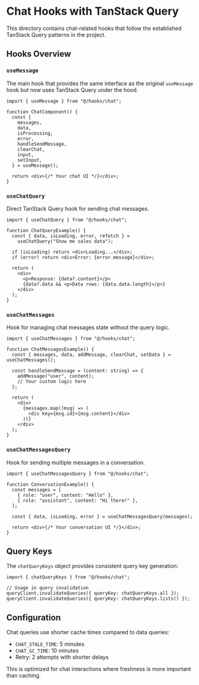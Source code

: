 # Chat Hooks with TanStack Query

This directory contains chat-related hooks that follow the established TanStack Query patterns in the project.

## Hooks Overview

### `useMessage`

The main hook that provides the same interface as the original `useMessage` hook but now uses TanStack Query under the hood.

```tsx
import { useMessage } from "@/hooks/chat";

function ChatComponent() {
  const {
    messages,
    data,
    isProcessing,
    error,
    handleSendMessage,
    clearChat,
    input,
    setInput,
  } = useMessage();

  return <div>{/* Your chat UI */}</div>;
}
```

### `useChatQuery`

Direct TanStack Query hook for sending chat messages.

```tsx
import { useChatQuery } from "@/hooks/chat";

function ChatQueryExample() {
  const { data, isLoading, error, refetch } =
    useChatQuery("Show me sales data");

  if (isLoading) return <div>Loading...</div>;
  if (error) return <div>Error: {error.message}</div>;

  return (
    <div>
      <p>Response: {data?.content}</p>
      {data?.data && <p>Data rows: {data.data.length}</p>}
    </div>
  );
}
```

### `useChatMessages`

Hook for managing chat messages state without the query logic.

```tsx
import { useChatMessages } from "@/hooks/chat";

function ChatMessagesExample() {
  const { messages, data, addMessage, clearChat, setData } = useChatMessages();

  const handleSendMessage = (content: string) => {
    addMessage("user", content);
    // Your custom logic here
  };

  return (
    <div>
      {messages.map((msg) => (
        <div key={msg.id}>{msg.content}</div>
      ))}
    </div>
  );
}
```

### `useChatMessagesQuery`

Hook for sending multiple messages in a conversation.

```tsx
import { useChatMessagesQuery } from "@/hooks/chat";

function ConversationExample() {
  const messages = [
    { role: "user", content: "Hello" },
    { role: "assistant", content: "Hi there!" },
  ];

  const { data, isLoading, error } = useChatMessagesQuery(messages);

  return <div>{/* Your conversation UI */}</div>;
}
```

## Query Keys

The `chatQueryKeys` object provides consistent query key generation:

```tsx
import { chatQueryKeys } from "@/hooks/chat";

// Usage in query invalidation
queryClient.invalidateQueries({ queryKey: chatQueryKeys.all });
queryClient.invalidateQueries({ queryKey: chatQueryKeys.lists() });
```

## Configuration

Chat queries use shorter cache times compared to data queries:

- `CHAT_STALE_TIME`: 5 minutes
- `CHAT_GC_TIME`: 10 minutes
- Retry: 2 attempts with shorter delays

This is optimized for chat interactions where freshness is more important than caching.
